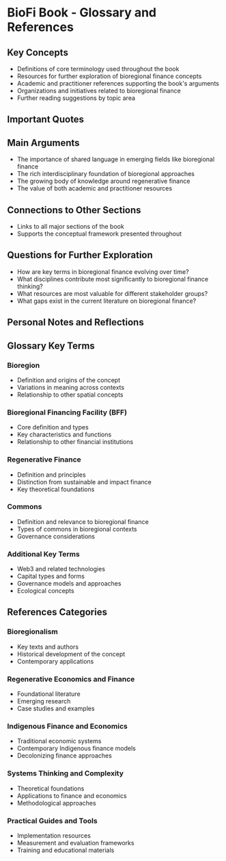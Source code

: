 # BioFi Book - Glossary and References

## Key Concepts
- Definitions of core terminology used throughout the book
- Resources for further exploration of bioregional finance concepts
- Academic and practitioner references supporting the book's arguments
- Organizations and initiatives related to bioregional finance
- Further reading suggestions by topic area

## Important Quotes

## Main Arguments
- The importance of shared language in emerging fields like bioregional finance
- The rich interdisciplinary foundation of bioregional approaches
- The growing body of knowledge around regenerative finance
- The value of both academic and practitioner resources

## Connections to Other Sections
- Links to all major sections of the book
- Supports the conceptual framework presented throughout

## Questions for Further Exploration
- How are key terms in bioregional finance evolving over time?
- What disciplines contribute most significantly to bioregional finance thinking?
- What resources are most valuable for different stakeholder groups?
- What gaps exist in the current literature on bioregional finance?

## Personal Notes and Reflections

## Glossary Key Terms

### Bioregion
- Definition and origins of the concept
- Variations in meaning across contexts
- Relationship to other spatial concepts

### Bioregional Financing Facility (BFF)
- Core definition and types
- Key characteristics and functions
- Relationship to other financial institutions

### Regenerative Finance
- Definition and principles
- Distinction from sustainable and impact finance
- Key theoretical foundations

### Commons
- Definition and relevance to bioregional finance
- Types of commons in bioregional contexts
- Governance considerations

### Additional Key Terms
- Web3 and related technologies
- Capital types and forms
- Governance models and approaches
- Ecological concepts

## References Categories

### Bioregionalism
- Key texts and authors
- Historical development of the concept
- Contemporary applications

### Regenerative Economics and Finance
- Foundational literature
- Emerging research
- Case studies and examples

### Indigenous Finance and Economics
- Traditional economic systems
- Contemporary Indigenous finance models
- Decolonizing finance approaches

### Systems Thinking and Complexity
- Theoretical foundations
- Applications to finance and economics
- Methodological approaches

### Practical Guides and Tools
- Implementation resources
- Measurement and evaluation frameworks
- Training and educational materials 
